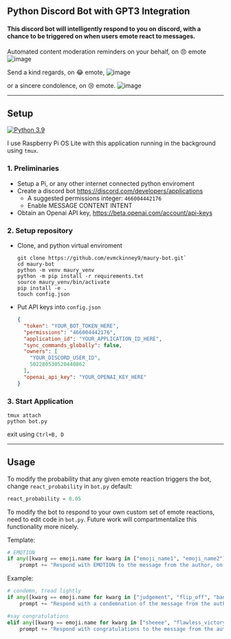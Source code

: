 ## Python Discord Bot with GPT3 Integration

#### This discord bot will intelligently respond to you on discord, with a chance to be triggered on when users emote react to messages.

Automated content moderation reminders on your behalf, on :angry: emote
![image](https://user-images.githubusercontent.com/47376937/209484678-ec09fce5-26b3-4213-a16d-3e8f4e4d3d25.png)

Send a kind regards, on :joy: emote,
![image](https://user-images.githubusercontent.com/47376937/209484703-03a706dc-a751-4d1a-a3ca-8d4f6d2d5cdb.png)

or a sincere condolence, on :cry: emote.
![image](https://user-images.githubusercontent.com/47376937/209484689-79ec9c9b-e990-47fd-b96b-6fc10a0138c0.png)

___
## Setup
[![Python 3.9](https://img.shields.io/badge/python-3.9-blue.svg)](https://www.python.org/downloads/release/python-396/)

I use Raspberry Pi OS Lite with this application running in the background using `tmux`.

### 1. Preliminaries
  - Setup a Pi, or any other internet connected python enviroment
  - Create a discord bot https://discord.com/developers/applications
    - A suggested permissions integer: `466004442176`
    - Enable MESSAGE CONTENT INTENT
  - Obtain an Openai API key, https://beta.openai.com/account/api-keys
   
### 2. Setup repository
- Clone, and python virtual enviroment
  ```shell
  git clone https://github.com/evmckinney9/maury-bot.git`
  cd maury-bot
  python -m venv maury_venv
  python -m pip install -r requirements.txt
  source maury_venv/bin/activate
  pip install -e .
  touch config.json
  ```
  
- Put API keys into `config.json`
  ```json
  {
    "token": "YOUR_BOT_TOKEN_HERE",
    "permissions": "466004442176",
    "application_id": "YOUR_APPLICATION_ID_HERE",
    "sync_commands_globally": false,
    "owners": [
      "YOUR_DISCORD_USER_ID",
      502280530520440862
    ],
    "openai_api_key": "YOUR_OPENAI_KEY_HERE"
  }
  ```
### 3. Start Application
  ```shell
  tmux attach
  python bot.py
  ```
  exit using `Ctrl+B, D`
  
___
## Usage
To modify the probability that any given emote reaction triggers the bot, change `react_probability` in `bot.py`
default:
```python
react_probability = 0.05
```

To modify the bot to respond to your own custom set of emote reactions, need to edit code in `bot.py`. Future work will compartmentalize this functionality more nicely.

Template:
```python
# EMOTION
if any([kwarg == emoji.name for kwarg in ["emoji_name1", "emoji_name2"]):
    prompt += "Respond with EMOTION to the message from the author, on behalf of yourself and the reactor."
```

Example:
```python
# condemn, tread lightly
if any([kwarg == emoji.name for kwarg in ["judgement", "flip_off", "banned"]]):
    prompt += "Respond with a condemnation of the message from the author, on behalf of yourself and the reactor."

#say congratulations
elif any([kwarg == emoji.name for kwarg in ["sheeee", "flawless_victory", "ole", "pog"]]):
    prompt += "Respond with congratulations to the message from the author, on behalf of yourself and the reactor."
```
